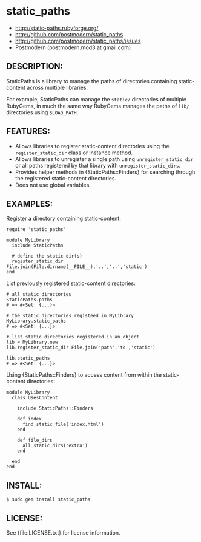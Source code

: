 # static_paths

* http://static-paths.rubyforge.org/
* http://github.com/postmodern/static_paths
* http://github.com/postmodern/static_paths/issues
* Postmodern (postmodern.mod3 at gmail.com)

## DESCRIPTION:

StaticPaths is a library to manage the paths of directories containing
static-content across multiple libraries.

For example, StaticPaths can manage the `static/` directories of
multiple RubyGems, in much the same way RubyGems manages the paths of
`lib/` directories using `$LOAD_PATH`.

## FEATURES:

* Allows libraries to register static-content directories using the
  `register_static_dir` class or instance method.
* Allows libraries to unregister a single path using
  `unregister_static_dir` or all paths registered by that library with
  `unregister_static_dirs`.
* Provides helper methods in {StaticPaths::Finders} for searching through
  the registered static-content directories.
* Does not use global variables.

## EXAMPLES:

Register a directory containing static-content:

    require 'static_paths'
    
    module MyLibrary
      include StaticPaths
    
      # define the static dir(s)
      register_static_dir File.join(File.dirname(__FILE__),'..','..','static')
    end

List previously registered static-content directories:

    # all static directories
    StaticPaths.paths
    # => #<Set: {...}>

    # the static directories registeed in MyLibrary
    MyLibrary.static_paths
    # => #<Set: {...}>

    # list static directories registered in an object
    lib = MyLibrary.new
    lib.register_static_dir File.join('path','to','static')

    lib.static_paths
    # => #<Set: {...}>

Using {StaticPaths::Finders} to access content from within the
static-content directories:

    module MyLibrary
      class UsesContent
    
        include StaticPaths::Finders
    
        def index
          find_static_file('index.html')
        end

        def file_dirs
          all_static_dirs('extra')
        end
    
      end
    end

## INSTALL:

    $ sudo gem install static_paths

## LICENSE:

See {file:LICENSE.txt} for license information.

